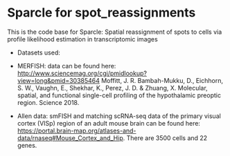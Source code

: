 # Sparcle for spot_reassignments
This is the code base for Sparcle: Spatial reassignment of spots to cells via profile likelihood estimation in transcriptomic images
* Datasets used:
 * MERFISH: data can be found here: http://www.sciencemag.org/cgi/pmidlookup?view=long&pmid=30385464
Moffitt, J. R. Bambah-Mukku, D., Eichhorn, S. W., Vaughn, E., Shekhar, K., Perez, J. D. & Zhuang, X. Molecular, spatial, and functional single-cell profiling of the hypothalamic preoptic region. Science 2018.

 * Allen data: smFISH and matching scRNA-seq data of the primary visual cortex (VISp) region of an adult mouse brain can be found here: https://portal.brain-map.org/atlases-and-data/rnaseq#Mouse_Cortex_and_Hip. There are 3500 cells and 22 genes. 
